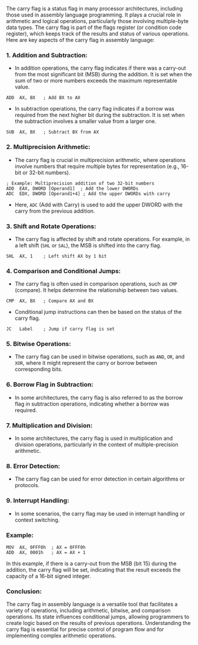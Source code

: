 The carry flag is a status flag in many processor architectures, including those used in assembly language programming. It plays a crucial role in arithmetic and logical operations, particularly those involving multiple-byte data types. The carry flag is part of the flags register (or condition code register), which keeps track of the results and status of various operations. Here are key aspects of the carry flag in assembly language:

### 1. **Addition and Subtraction:**

   - In addition operations, the carry flag indicates if there was a carry-out from the most significant bit (MSB) during the addition. It is set when the sum of two or more numbers exceeds the maximum representable value.

   ```assembly
   ADD  AX, BX   ; Add BX to AX
   ```

   - In subtraction operations, the carry flag indicates if a borrow was required from the next higher bit during the subtraction. It is set when the subtraction involves a smaller value from a larger one.

   ```assembly
   SUB  AX, BX   ; Subtract BX from AX
   ```

### 2. **Multiprecision Arithmetic:**

   - The carry flag is crucial in multiprecision arithmetic, where operations involve numbers that require multiple bytes for representation (e.g., 16-bit or 32-bit numbers).

   ```assembly
   ; Example: Multiprecision addition of two 32-bit numbers
   ADD  EAX, DWORD [Operand1]  ; Add the lower DWORDs
   ADC  EDX, DWORD [Operand1+4] ; Add the upper DWORDs with carry
   ```

   - Here, `ADC` (Add with Carry) is used to add the upper DWORD with the carry from the previous addition.

### 3. **Shift and Rotate Operations:**

   - The carry flag is affected by shift and rotate operations. For example, in a left shift (`SHL` or `SAL`), the MSB is shifted into the carry flag.

   ```assembly
   SHL  AX, 1    ; Left shift AX by 1 bit
   ```

### 4. **Comparison and Conditional Jumps:**

   - The carry flag is often used in comparison operations, such as `CMP` (compare). It helps determine the relationship between two values.

   ```assembly
   CMP  AX, BX   ; Compare AX and BX
   ```

   - Conditional jump instructions can then be based on the status of the carry flag.

   ```assembly
   JC   Label    ; Jump if carry flag is set
   ```

### 5. **Bitwise Operations:**

   - The carry flag can be used in bitwise operations, such as `AND`, `OR`, and `XOR`, where it might represent the carry or borrow between corresponding bits.

### 6. **Borrow Flag in Subtraction:**

   - In some architectures, the carry flag is also referred to as the borrow flag in subtraction operations, indicating whether a borrow was required.

### 7. **Multiplication and Division:**

   - In some architectures, the carry flag is used in multiplication and division operations, particularly in the context of multiple-precision arithmetic.

### 8. **Error Detection:**

   - The carry flag can be used for error detection in certain algorithms or protocols.

### 9. **Interrupt Handling:**

   - In some scenarios, the carry flag may be used in interrupt handling or context switching.

### **Example:**

```assembly
MOV  AX, 0FFF0h  ; AX = 0FFF0h
ADD  AX, 0001h   ; AX = AX + 1
```

In this example, if there is a carry-out from the MSB (bit 15) during the addition, the carry flag will be set, indicating that the result exceeds the capacity of a 16-bit signed integer.

### **Conclusion:**

The carry flag in assembly language is a versatile tool that facilitates a variety of operations, including arithmetic, bitwise, and comparison operations. Its state influences conditional jumps, allowing programmers to create logic based on the results of previous operations. Understanding the carry flag is essential for precise control of program flow and for implementing complex arithmetic operations.
